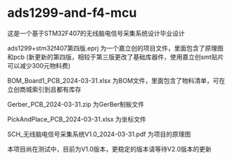 # ads1299-and-f4-mcu
这是一个基于STM32F407的无线脑电信号采集系统设计毕业设计

ads1299+stm32f407第四版.eprj 为一个嘉立创的项目文件，里面包含了原理图和pcb
(新更新的第四版，相较于第三版更改了基础库器件，使用嘉立创smt贴片可以减少300元物料费)

BOM_Board1_PCB_2024-03-31.xlsx 为BOM文件，里面包含了物料清单，可在立创商城索引到且都有库存

Gerber_PCB_2024-03-31.zip 为GerBer制板文件

PickAndPlace_PCB_2024-03-31.xlsx 为坐标文件

SCH_无线脑电信号采集系统V1.0_2024-03-31.pdf 为项目的原理图

本项目尚在测试中，目前为V1.0版本，更稳定的版本请等待V2.0版本的更新

